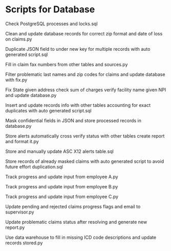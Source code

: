 # Scripts for Database
Check PostgreSQL processes and locks.sql

Clean and update database records for correct zip format and date of loss on claims.py

Duplicate JSON field to under new key for multiple records with auto generated script.sql

Fill in claim fax numbers from other tables and sources.py

Filter problematic last names and zip codes for claims and update database with fix.py

Fix State given address check sum of charges verify facility name given NPI and update database.py

Insert and update records info with other tables accounting for exact duplicates with auto generated script.sql

Mask confidential fields in JSON and store processed records in database.py

Store alerts automatically cross verify status with other tables create report and format it.py

Store and manually update ASC X12 alerts table.sql

Store records of already masked claims with auto generated script to avoid future effort duplication.sql

Track progress and update input from employee A.py

Track progress and update input from employee B.py

Track progress and update input from employee C.py

Update pending and rejected claims progress flags and email to supervisor.py

Update problematic claims status after resolving and generate new report.py

Use data warehouse to fill in missing ICD code descriptions and update records stored.py

